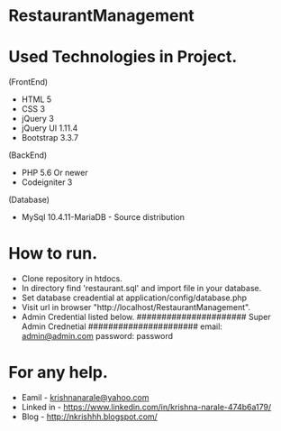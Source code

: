 # RestaurantManagement

# Used Technologies in Project.
(FrontEnd)

- HTML 5
- CSS 3
- jQuery 3
- jQuery UI 1.11.4
- Bootstrap 3.3.7

(BackEnd)

- PHP 5.6 Or newer
- Codeigniter 3

(Database)

- MySql 10.4.11-MariaDB - Source distribution

# How to run.

- Clone repository in htdocs.
- In directory find 'restaurant.sql' and import file in your database.
- Set database creadential at application/config/database.php
- Visit url in browser "http://localhost/RestaurantManagement".
- Admin Credential listed below.
	######################
	Super Admin Crednetial
	######################
	email: admin@admin.com
	password: password

# For any help.

- Eamil - krishnanarale@yahoo.com
- Linked in - https://www.linkedin.com/in/krishna-narale-474b6a179/
- Blog - http://nkrishhh.blogspot.com/